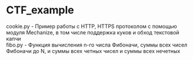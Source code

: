 CTF_example
===========

cookie.py - Пример работы с HTTP, HTTPS протоколом с помощью модуля Mechanize, в том числе поддержка куков и обход текстовой капчи<br>
fibo.py - Функция вычисления n-го числа Фибоначи, суммы всех чисел Фибоначи до N, и суммы всех четных чисел и суммы всех нечетных
